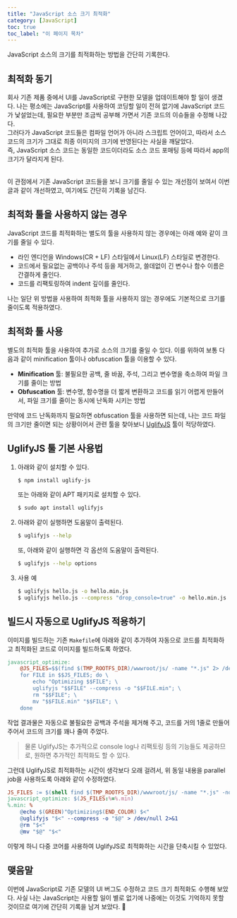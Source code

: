 ```yaml
---
title: "JavaScript 소스 크기 최적화"
category: [JavaScript]
toc: true
toc_label: "이 페이지 목차"
---
```


JavaScript 소스의 크기를 최적화하는 방법을 간단히 기록한다.

## 최적화 동기
회사 기존 제품 중에서 UI를 JavaScript로 구현한 모델을 업데이트해야 할 일이 생겼다. 나는 평소에는 JavaScript를 사용하여 코딩할 일이 전혀 없기에 JavaScript 코드가 낯설었는데, 필요한 부분만 조금씩 공부해 가면서 기존 코드의 이슈들을 수정해 나갔다.  
그러다가 JavaScript 코드들은 컴파일 언어가 아니라 스크립트 언어이고, 따라서 소스 코드의 크기가 그대로 최종 이미지의 크기에 반영된다는 사실을 깨달았다.  
즉, JavaScript 소스 코드는 동일한 코드이더라도 소스 코드 포매팅 등에 따라서 app의 크기가 달라지게 된다.  
<br>

이 관점에서 기존 JavaScript 코드들을 보니 크기를 줄일 수 있는 개선점이 보여서 이번 글과 같이 개선하였고, 여기에도 간단히 기록을 남긴다.

## 최적화 툴을 사용하지 않는 경우
JavaScript 코드를 최적화하는 별도의 툴을 사용하지 않는 경우에는 아래 예와 같이 크기를 줄일 수 있다.
- 라인 엔디언을 Windows(CR + LF) 스타일에서 Linux(LF) 스타일로 변경한다.
- 코드에서 필요없는 공백이나 주석 등을 제거하고, 쓸데없이 긴 변수나 함수 이름은 간결하게 줄인다.
- 코드를 리팩토링하여 indent 깊이를 줄인다.

나는 일단 위 방법을 사용하여 최적화 툴을 사용하지 않는 경우에도 기본적으로 크기를 줄이도록 적용하였다.

## 최적화 툴 사용
별도의 최적화 툴을 사용하여 추가로 소스의 크기를 줄일 수 있다.
이를 위하여 보통 다음과 같이 minification 툴이나 obfuscation 툴을 이용할 수 있다.
- **Minification** 툴: 불필요한 공백, 줄 바꿈, 주석, 그리고 변수명을 축소하여 파일 크기를 줄이는 방법
- **Obfuscation** 툴: 변수명, 함수명을 더 짧게 변환하고 코드를 읽기 어렵게 만들어서, 파일 크기를 줄이는 동시에 난독화 시키는 방법

만약에 코드 난독화까지 필요하면 obfuscation 툴을 사용하면 되는데, 나는 코드 파일의 크기만 줄이면 되는 상황이어서 관련 툴을 찾아보니 [UglifyJS](https://github.com/mishoo/UglifyJS) 툴이 적당하였다.

## UglifyJS 툴 기본 사용법
1. 아래와 같이 설치할 수 있다.
   ```sh
   $ npm install uglify-js
   ```
   또는 아래와 같이 APT 패키지로 설치할 수 있다.
   ```sh
   $ sudo apt install uglifyjs 
   ```
1. 아래와 같이 실행하면 도움말이 출력된다.
   ```sh
   $ uglifyjs --help
   ```
   또, 아래와 같이 실행하면 각 옵션의 도움말이 출력된다.
   ```sh
   $ uglifyjs --help options
   ```
1. 사용 예
   ```sh
   $ uglifyjs hello.js -o hello.min.js
   $ uglifyjs hello.js --compress "drop_console=true" -o hello.min.js > /dev/null 2>&1
   ```

## 빌드시 자동으로 UglifyJS 적용하기
이미지를 빌드하는 기존 `Makefile`에 아래와 같이 추가하여 자동으로 코드를 최적화하고 최적화된 코드로 이미지를 빌드하도록 하였다.
```makefile
javascript_optimize:
    @JS_FILES=$$(find $(TMP_ROOTFS_DIR)/wwwroot/js/ -name "*.js" 2> /dev/null); \
    for FILE in $$JS_FILES; do \
        echo "Optimizing $$FILE"; \
        uglifyjs "$$FILE" --compress -o "$$FILE.min"; \
        rm "$$FILE"; \
        mv "$$FILE.min" "$$FILE"; \
    done
```
작업 결과물은 자동으로 불필요한 공백과 주석을 제거해 주고, 코드를 거의 1줄로 만들어 주어서 코드의 크기를 꽤나 줄여 주었다.
> 물론 UglifyJS는 추가적으로 console log나 리팩토링 등의 기능들도 제공하므로, 원하면 추가적인 최적화도 할 수 있다.

그런데 UglifyJS로 최적화하는 시간이 생각보다 오래 걸려서, 위 동일 내용을 parallel job을 사용하도록 아래와 같이 수정하였다.
```makefile
JS_FILES := $(shell find $(TMP_ROOTFS_DIR)/wwwroot/js/ -name "*.js" -not -name "*.min.js" 2> /dev/null)
javascript_optimize: $(JS_FILES:%=%.min)
%.min: %
    @echo $(GREEN)"Optimizing$(END_COLOR) $<"
    @uglifyjs "$<" --compress -o "$@" > /dev/null 2>&1
    @rm "$<"
    @mv "$@" "$<"
```

이렇게 하니 다중 코어를 사용하여 UglifyJS로 최적화하는 시간을 단축시킬 수 있었다.

## 맺음말
이번에 JavaScript로 기존 모델의 UI 버그도 수정하고 코드 크기 최적화도 수행해 보았다. 사실 나는 JavaScript는 사용할 일이 별로 없기에 나중에는 이것도 기억하지 못할 것이므로 여기에 간단히 기록을 남겨 보았다. 🍷
